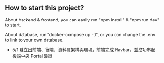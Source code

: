 ## How to start this project?

About backend & frontend, you can easily run "npm install" & "npm run dev" to start.

About database, run "docker-compose up -d", or you can change the .env to link to your own database.

- 5/1 建立出前端、後端、資料庫架構與環境，前端完成 Navbar，並成功串起後端中央 Portal 驗證

